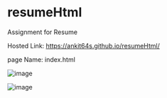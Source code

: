 # resumeHtml
Assignment for Resume

Hosted Link: https://ankit64s.github.io/resumeHtml/

page Name: index.html

![image](https://github.com/Ankit64s/resumeHtml/assets/44794402/c31ea650-1142-43eb-9907-943d58e2a825)

![image](https://github.com/Ankit64s/resumeHtml/assets/44794402/45bf913a-e588-4763-9970-89741e7f2132)
